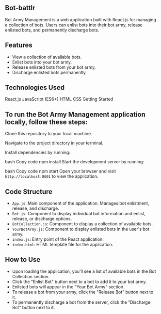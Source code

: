 ## Bot-battlr

Bot Army Management is a web application built with React.js for managing a collection of bots. Users can enlist bots into their bot army, release enlisted bots, and permanently discharge bots.

## Features
- View a collection of available bots.
- Enlist bots into your bot army.
- Release enlisted bots from your bot army.
- Discharge enlisted bots permanently.
##  Technologies Used
React.js
JavaScript (ES6+)
HTML
CSS
Getting Started

## To run the Bot Army Management application locally, follow these steps:

Clone this repository to your local machine.

Navigate to the project directory in your terminal.

Install dependencies by running:

bash
Copy code
npm install
Start the development server by running:

bash
Copy code
npm start
Open your browser and visit `http://localhost:8001` to view the application.

## Code Structure
- `App.js`: Main component of the application. Manages bot enlistment, release, and discharge.
- `Bot.js`: Component to display individual bot information and enlist, release, or discharge options.
- `BotCollection.js`: Component to display a collection of available bots.
- `YourBotArmy.js`: Component to display enlisted bots in the user's bot army.
- `index.js`: Entry point of the React application.
- `index.html`: HTML template file for the application.
## How to Use
- Upon loading the application, you'll see a list of available bots in the Bot Collection section.
- Click the "Enlist Bot" button next to a bot to add it to your bot army.
- Enlisted bots will appear in the "Your Bot Army" section.
- To release a bot from your army, click the "Release Bot" button next to it.
- To permanently discharge a bot from the server, click the "Discharge Bot" button next to it.